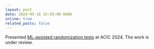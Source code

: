 ```yaml
---
layout: post
date: 2024-05-16 15:59:00-0400
inline: true
related_posts: false
---
```


Presented [ML-assisted randomization tests](https://jungholeestat.github.io/assets/pdf/poster_ml_assisted.pdf) at ACIC 2024. The work is under review.
